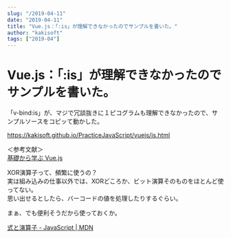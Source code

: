 ```yaml
---
slug: "/2019-04-11"
date: "2019-04-11"
title: "Vue.js：「:is」が理解できなかったのでサンプルを書いた。"
author: "kakisoft"
tags: ["2019-04"]
---
```

# Vue.js：「:is」が理解できなかったのでサンプルを書いた。

「v-bind:is」が、マジで冗談抜きに１ピコグラムも理解できなかったので、サンプルソースをコピッて動かした。  

<https://kakisoft.github.io/PracticeJavaScript/vuejs/is.html>  


＜参考文献＞  
[基礎から学ぶ Vue.js](https://www.amazon.co.jp/dp/B07D9BYHMZ/ref=dp-kindle-redirect?_encoding=UTF8&btkr=1)  

XOR演算子って、頻繁に使うの？  
実は組み込みの仕事以外では、XORどころか、ビット演算そのものをほとんど使ってない。  
思い出せるとしたら、バーコードの値を処理したりするぐらい。  

まぁ、でも便利そうだから使っておくか。  

[式と演算子 - JavaScript | MDN](https://developer.mozilla.org/ja/docs/Web/JavaScript/Guide/Expressions_and_Operators)  


